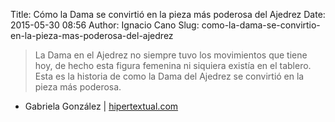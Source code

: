 Title: Cómo la Dama se convirtió en la pieza más poderosa del Ajedrez
Date: 2015-05-30 08:56
Author: Ignacio Cano
Slug: como-la-dama-se-convirtio-en-la-pieza-mas-poderosa-del-ajedrez

> La Dama en el Ajedrez no siempre tuvo los movimientos que tiene hoy,
> de hecho esta figura femenina ni siquiera existía en el tablero. Esta
> es la historia de como la Dama del Ajedrez se convirtió en la pieza
> más poderosa.

- Gabriela González | [hipertextual.com][]

  [hipertextual.com]: http://hipertextual.com/2015/05/dama-del-ajedrez
    "Cómo la Dama se convirtió en la pieza más poderosa del Ajedrez"
